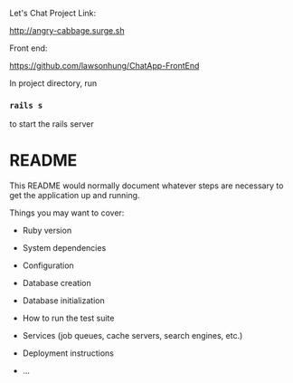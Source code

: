 Let's Chat Project Link:

http://angry-cabbage.surge.sh

Front end:

https://github.com/lawsonhung/ChatApp-FrontEnd

In project directory, run 

### `rails s` 

to start the rails server

# README

This README would normally document whatever steps are necessary to get the
application up and running.

Things you may want to cover:

* Ruby version

* System dependencies

* Configuration

* Database creation

* Database initialization

* How to run the test suite

* Services (job queues, cache servers, search engines, etc.)

* Deployment instructions

* ...
